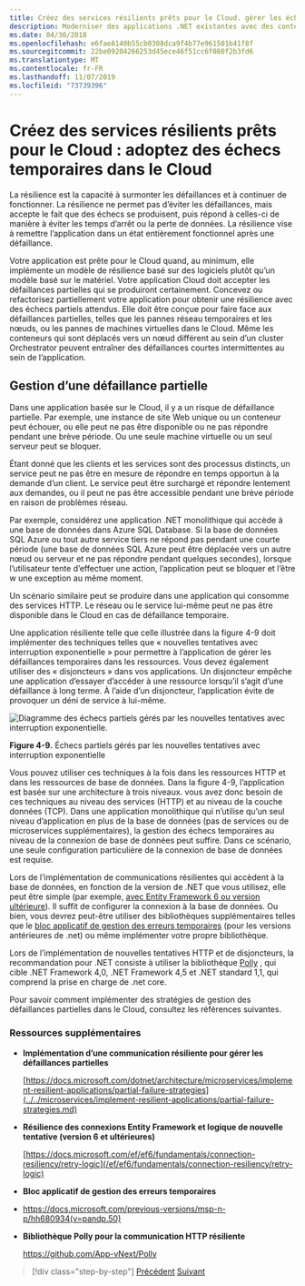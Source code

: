 ```yaml
---
title: Créez des services résilients prêts pour le Cloud. gérer les échecs passagers dans le cloud
description: Moderniser des applications .NET existantes avec des conteneurs Cloud et Windows Azure | Créez des services résilients prêts pour le Cloud. gérer les échecs passagers dans le cloud
ms.date: 04/30/2018
ms.openlocfilehash: e6fae8140b55cb0308dca9f4b77e961501b41f8f
ms.sourcegitcommit: 22be09204266253d45ece46f51cc6f080f2b3fd6
ms.translationtype: MT
ms.contentlocale: fr-FR
ms.lasthandoff: 11/07/2019
ms.locfileid: "73739396"
---
```

# <a name="build-resilient-services-ready-for-the-cloud-embrace-transient-failures-in-the-cloud"></a>Créez des services résilients prêts pour le Cloud : adoptez des échecs temporaires dans le Cloud

La résilience est la capacité à surmonter les défaillances et à continuer de fonctionner. La résilience ne permet pas d’éviter les défaillances, mais accepte le fait que des échecs se produisent, puis répond à celles-ci de manière à éviter les temps d’arrêt ou la perte de données. La résilience vise à remettre l’application dans un état entièrement fonctionnel après une défaillance.

Votre application est prête pour le Cloud quand, au minimum, elle implémente un modèle de résilience basé sur des logiciels plutôt qu’un modèle basé sur le matériel. Votre application Cloud doit accepter les défaillances partielles qui se produiront certainement. Concevez ou refactorisez partiellement votre application pour obtenir une résilience avec des échecs partiels attendus. Elle doit être conçue pour faire face aux défaillances partielles, telles que les pannes réseau temporaires et les nœuds, ou les pannes de machines virtuelles dans le Cloud. Même les conteneurs qui sont déplacés vers un nœud différent au sein d’un cluster Orchestrator peuvent entraîner des défaillances courtes intermittentes au sein de l’application.

## <a name="handling-partial-failure"></a>Gestion d’une défaillance partielle

Dans une application basée sur le Cloud, il y a un risque de défaillance partielle. Par exemple, une instance de site Web unique ou un conteneur peut échouer, ou elle peut ne pas être disponible ou ne pas répondre pendant une brève période. Ou une seule machine virtuelle ou un seul serveur peut se bloquer.

Étant donné que les clients et les services sont des processus distincts, un service peut ne pas être en mesure de répondre en temps opportun à la demande d’un client. Le service peut être surchargé et répondre lentement aux demandes, ou il peut ne pas être accessible pendant une brève période en raison de problèmes réseau.

Par exemple, considérez une application .NET monolithique qui accède à une base de données dans Azure SQL Database. Si la base de données SQL Azure ou tout autre service tiers ne répond pas pendant une courte période (une base de données SQL Azure peut être déplacée vers un autre nœud ou serveur et ne pas répondre pendant quelques secondes), lorsque l’utilisateur tente d’effectuer une action, l’application peut se bloquer et l’être w une exception au même moment.

Un scénario similaire peut se produire dans une application qui consomme des services HTTP. Le réseau ou le service lui-même peut ne pas être disponible dans le Cloud en cas de défaillance temporaire.

Une application résiliente telle que celle illustrée dans la figure 4-9 doit implémenter des techniques telles que « nouvelles tentatives avec interruption exponentielle » pour permettre à l’application de gérer les défaillances temporaires dans les ressources. Vous devez également utiliser des « disjoncteurs » dans vos applications. Un disjoncteur empêche une application d’essayer d’accéder à une ressource lorsqu’il s’agit d’une défaillance à long terme. À l’aide d’un disjoncteur, l’application évite de provoquer un déni de service à lui-même.

![Diagramme des échecs partiels gérés par les nouvelles tentatives avec interruption exponentielle.](./media/build-resilient-services-ready-for-the-cloud-embrace-transient-failures-in-the-cloud/retry-partial-failures.png)

**Figure 4-9.** Échecs partiels gérés par les nouvelles tentatives avec interruption exponentielle

Vous pouvez utiliser ces techniques à la fois dans les ressources HTTP et dans les ressources de base de données. Dans la figure 4-9, l’application est basée sur une architecture à trois niveaux. vous avez donc besoin de ces techniques au niveau des services (HTTP) et au niveau de la couche données (TCP). Dans une application monolithique qui n’utilise qu’un seul niveau d’application en plus de la base de données (pas de services ou de microservices supplémentaires), la gestion des échecs temporaires au niveau de la connexion de base de données peut suffire. Dans ce scénario, une seule configuration particulière de la connexion de base de données est requise.

Lors de l’implémentation de communications résilientes qui accèdent à la base de données, en fonction de la version de .NET que vous utilisez, elle peut être simple (par exemple, [avec Entity Framework 6 ou version ultérieure](/ef/ef6/fundamentals/connection-resiliency/retry-logic)). Il suffit de configurer la connexion à la base de données. Ou bien, vous devrez peut-être utiliser des bibliothèques supplémentaires telles que le [bloc applicatif de gestion des erreurs temporaires](https://docs.microsoft.com/previous-versions/msp-n-p/hh680934(v=pandp.50)) (pour les versions antérieures de .net) ou même implémenter votre propre bibliothèque.

Lors de l’implémentation de nouvelles tentatives HTTP et de disjoncteurs, la recommandation pour .NET consiste à utiliser la bibliothèque [Polly](https://github.com/App-vNext/Polly) , qui cible .NET Framework 4,0, .NET Framework 4,5 et .NET standard 1,1, qui comprend la prise en charge de .net core.

Pour savoir comment implémenter des stratégies de gestion des défaillances partielles dans le Cloud, consultez les références suivantes.

### <a name="additional-resources"></a>Ressources supplémentaires

- **Implémentation d’une communication résiliente pour gérer les défaillances partielles**

    [https://docs.microsoft.com/dotnet/architecture/microservices/implement-resilient-applications/partial-failure-strategies](../../microservices/implement-resilient-applications/partial-failure-strategies.md)

- **Résilience des connexions Entity Framework et logique de nouvelle tentative (version 6 et ultérieures)**

    [https://docs.microsoft.com/ef/ef6/fundamentals/connection-resiliency/retry-logic](/ef/ef6/fundamentals/connection-resiliency/retry-logic)

- **Bloc applicatif de gestion des erreurs temporaires**

- <https://docs.microsoft.com/previous-versions/msp-n-p/hh680934(v=pandp.50)>

- **Bibliothèque Polly pour la communication HTTP résiliente**

    https://github.com/App-vNext/Polly

>[!div class="step-by-step"]
>[Précédent](when-to-deploy-windows-containers-to-azure-container-service-kubernetes.md)
>[Suivant](modernize-your-apps-with-monitoring-and-telemetry.md)
